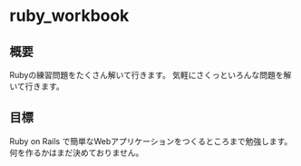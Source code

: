 # ruby_workbook
## 概要
Rubyの練習問題をたくさん解いて行きます。
気軽にさくっといろんな問題を解いて行きます。


## 目標
Ruby on Rails で簡単なWebアプリケーションをつくるところまで勉強します。
何を作るかはまだ決めておりません。
